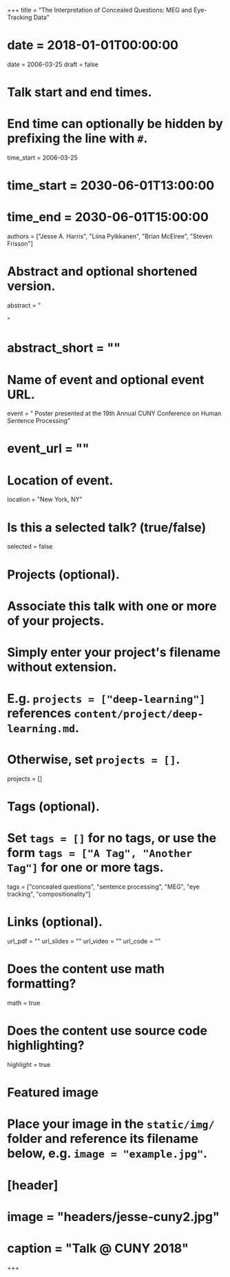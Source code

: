 +++
title = "The Interpretation of Concealed Questions: MEG and Eye-Tracking Data"
# date = 2018-01-01T00:00:00
date = 2006-03-25
draft = false

# Talk start and end times.
#   End time can optionally be hidden by prefixing the line with `#`.
time_start = 2006-03-25
# time_start = 2030-06-01T13:00:00
# time_end = 2030-06-01T15:00:00

authors = ["Jesse A. Harris", "Liina Pylkkanen", "Brian McElree", "Steven Frisson"]

# Abstract and optional shortened version.
abstract = "<br><br>"
# abstract_short = ""

# Name of event and optional event URL.
event = " Poster presented at the 19th Annual CUNY Conference on Human Sentence Processing"
# event_url = ""

# Location of event.
location = "New York, NY"

# Is this a selected talk? (true/false)
selected = false

# Projects (optional).
#   Associate this talk with one or more of your projects.
#   Simply enter your project's filename without extension.
#   E.g. `projects = ["deep-learning"]` references `content/project/deep-learning.md`.
#   Otherwise, set `projects = []`.
projects = []

# Tags (optional).
#   Set `tags = []` for no tags, or use the form `tags = ["A Tag", "Another Tag"]` for one or more tags.
tags = ["concealed questions", "sentence processing", "MEG", "eye tracking", "compositionality"]

# Links (optional).
url_pdf = ""
url_slides = ""
url_video = ""
url_code = ""

# Does the content use math formatting?
math = true

# Does the content use source code highlighting?
highlight = true

# Featured image
# Place your image in the `static/img/` folder and reference its filename below, e.g. `image = "example.jpg"`.
# [header]
# image = "headers/jesse-cuny2.jpg"
# caption = "Talk @ CUNY 2018"

+++
